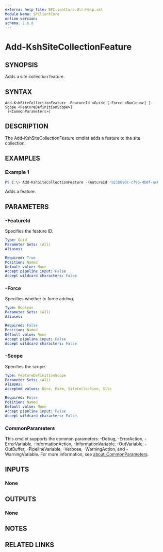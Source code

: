 ```yaml
---
external help file: SPClientCore.dll-Help.xml
Module Name: SPClientCore
online version:
schema: 2.0.0
---
```


# Add-KshSiteCollectionFeature

## SYNOPSIS
Adds a site collection feature.

## SYNTAX

```
Add-KshSiteCollectionFeature -FeatureId <Guid> [-Force <Boolean>] [-Scope <FeatureDefinitionScope>]
 [<CommonParameters>]
```

## DESCRIPTION
The Add-KshSiteCollectionFeature cmdlet adds a feature to the site collection.

## EXAMPLES

### Example 1
```powershell
PS C:\> Add-KshSiteCollectionFeature -FeatureId 'b21b090c-c796-4b0f-ac0f-7ef1659c20ae'
```

Adds a feature.

## PARAMETERS

### -FeatureId
Specifies the feature ID.

```yaml
Type: Guid
Parameter Sets: (All)
Aliases:

Required: True
Position: Named
Default value: None
Accept pipeline input: False
Accept wildcard characters: False
```

### -Force
Specifies whether to force adding.

```yaml
Type: Boolean
Parameter Sets: (All)
Aliases:

Required: False
Position: Named
Default value: None
Accept pipeline input: False
Accept wildcard characters: False
```

### -Scope
Specifies the scope.

```yaml
Type: FeatureDefinitionScope
Parameter Sets: (All)
Aliases:
Accepted values: None, Farm, SiteCollection, Site

Required: False
Position: Named
Default value: None
Accept pipeline input: False
Accept wildcard characters: False
```

### CommonParameters
This cmdlet supports the common parameters: -Debug, -ErrorAction, -ErrorVariable, -InformationAction, -InformationVariable, -OutVariable, -OutBuffer, -PipelineVariable, -Verbose, -WarningAction, and -WarningVariable. For more information, see [about_CommonParameters](http://go.microsoft.com/fwlink/?LinkID=113216).

## INPUTS

### None

## OUTPUTS

### None

## NOTES

## RELATED LINKS

